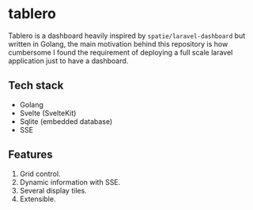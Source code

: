 # tablero

Tablero is a dashboard heavily inspired by `spatie/laravel-dashboard` but written in Golang, the main motivation behind this repository is how cumbersome I found the requirement of deploying a full scale laravel application just to have a dashboard.

## Tech stack
- Golang
- Svelte (SvelteKit)
- Sqlite (embedded database)
- SSE

## Features

1. Grid control.
2. Dynamic information with SSE.
3. Several display tiles.
4. Extensible.



